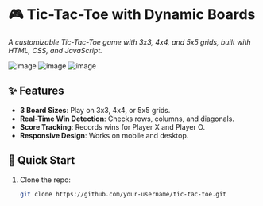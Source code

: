 # 🎮 Tic-Tac-Toe with Dynamic Boards  
*A customizable Tic-Tac-Toe game with 3x3, 4x4, and 5x5 grids, built with HTML, CSS, and JavaScript.*  

![image](https://github.com/user-attachments/assets/b556464f-fe2f-467e-8341-b39bb1a5ccf8)
![image](https://github.com/user-attachments/assets/324e1fbf-5309-40d7-a61f-34695735ad48)
![image](https://github.com/user-attachments/assets/a128785f-f191-4106-b0dc-c7a24c836f8b)


## ✨ Features  
- **3 Board Sizes**: Play on 3x3, 4x4, or 5x5 grids.  
- **Real-Time Win Detection**: Checks rows, columns, and diagonals.  
- **Score Tracking**: Records wins for Player X and Player O.  
- **Responsive Design**: Works on mobile and desktop.  

## 🚀 Quick Start  
1. Clone the repo:  
   ```bash  
   git clone https://github.com/your-username/tic-tac-toe.git  
